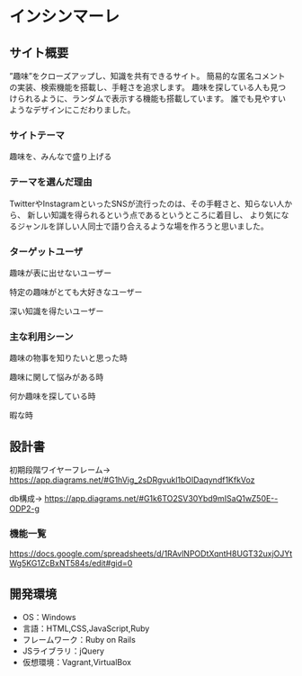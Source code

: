 # インシンマーレ

## サイト概要
”趣味”をクローズアップし、知識を共有できるサイト。
簡易的な匿名コメントの実装、検索機能を搭載し、手軽さを追求します。
趣味を探している人も見つけられるように、ランダムで表示する機能も搭載しています。
誰でも見やすいようなデザインにこだわりました。
### サイトテーマ
趣味を、みんなで盛り上げる

### テーマを選んだ理由
TwitterやInstagramといったSNSが流行ったのは、その手軽さと、知らない人から、
新しい知識を得られるという点であるというところに着目し、
より気になるジャンルを詳しい人同士で語り合えるような場を作ろうと思いました。
### ターゲットユーザ
趣味が表に出せないユーザー

特定の趣味がとても大好きなユーザー

深い知識を得たいユーザー

### 主な利用シーン
趣味の物事を知りたいと思った時

趣味に関して悩みがある時

何か趣味を探している時

暇な時

## 設計書
初期段階ワイヤーフレーム→　<https://app.diagrams.net/#G1hVig_2sDRgvukl1bOlDaqyndf1KfkVoz>

db構成→ https://app.diagrams.net/#G1k6TO2SV30Ybd9mISaQ1wZ50E--ODP2-g

### 機能一覧
<https://docs.google.com/spreadsheets/d/1RAvlNPODtXqntH8UGT32uxjOJYtWg5KG1ZcBxNT584s/edit#gid=0>

## 開発環境
- OS：Windows
- 言語：HTML,CSS,JavaScript,Ruby
- フレームワーク：Ruby on Rails
- JSライブラリ：jQuery
- 仮想環境：Vagrant,VirtualBox
